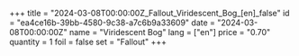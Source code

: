 +++
title = "2024-03-08T00:00:00Z_Fallout_Viridescent_Bog_[en]_false"
id = "ea4ce16b-39bb-4580-9c38-a7c6b9a33609"
date = "2024-03-08T00:00:00Z"
name = "Viridescent Bog"
lang = ["en"]
price = "0.70"
quantity = 1
foil = false
set = "Fallout"
+++
